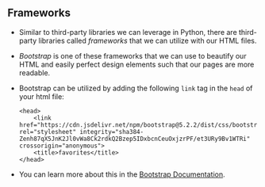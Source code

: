 ## Frameworks

- Similar to third-party libraries we can leverage in Python, there are third-party libraries called _frameworks_ that we can utilize with our HTML files.
- _Bootstrap_ is one of these frameworks that we can use to beautify our HTML and easily perfect design elements such that our pages are more readable.
- Bootstrap can be utilized by adding the following `link` tag in the `head` of your html file:

      <head>
          <link href="https://cdn.jsdelivr.net/npm/bootstrap@5.2.2/dist/css/bootstrap.min.css" rel="stylesheet" integrity="sha384-Zenh87qX5JnK2Jl0vWa8Ck2rdkQ2Bzep5IDxbcnCeuOxjzrPF/et3URy9Bv1WTRi" crossorigin="anonymous">
          <title>favorites</title>
      </head>

- You can learn more about this in the [Bootstrap Documentation](https://getbootstrap.com/docs/4.1/getting-started/introduction/).
